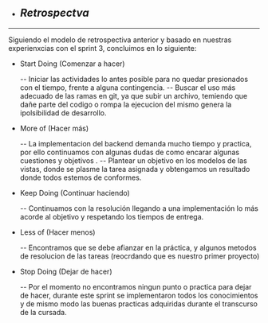 + ## ___Retrospectva___

___

Siguiendo el modelo de retrospectiva anterior y basado en nuestras experienxcias con el sprint 3, concluimos en lo siguiente:


 + Start Doing (Comenzar a hacer)

    -- Iniciar las actividades lo antes posible para no quedar presionados con el tiempo, frente a alguna contingencia.
    -- Buscar el uso más adecuado de las ramas en git, ya que subir un archivo, temiendo que dañe parte del codigo o rompa la ejecucion del mismo genera
    la ipolsibilidad de desarrollo.

 + More of (Hacer más) 

    -- La implementacion del backend demanda mucho tiempo y practica, por ello continuamos con algunas dudas de como encarar algunas cuestiones y objetivos  .
    -- Plantear un objetivo en los modelos de las vistas, donde se plasme la tarea asignada y obtengamos un resultado donde todos estemos de conformes.
   
 
 + Keep Doing (Continuar haciendo)
 
    -- Continuamos con la resolución llegando a una implementación lo más acorde al objetivo y respetando los tiempos de entrega.

 + Less of (Hacer menos) 

    -- Encontramos que se debe afianzar en la práctica, y  algunos metodos de resolucion de las tareas (reocrdando que es nuestro primer proyecto)

 + Stop Doing (Dejar de hacer)  
 
    -- Por el momento no encontramos ningun punto o practica para dejar de hacer, durante este sprint se implementaron todos los conocimientos y de mismo modo las buenas practicas adquiridas durante el transcurso de la cursada.

